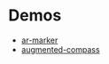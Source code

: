 # Demos
- [ar-marker](http://jeromeetienne.github.io/demo.arwithaphone/ar-marker/boilerplate.html)
- [augmented-compass](http://jeromeetienne.github.io/demo.arwithaphone/augmented-compass)
